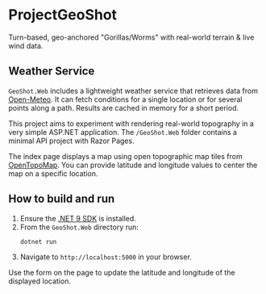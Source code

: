 # ProjectGeoShot
Turn-based, geo-anchored "Gorillas/Worms" with real-world terrain & live wind data.

## Weather Service
`GeoShot.Web` includes a lightweight weather service that retrieves data from
[Open-Meteo](https://open-meteo.com/). It can fetch conditions for a single
location or for several points along a path. Results are cached in memory for a
short period.

This project aims to experiment with rendering real-world topography in a very simple ASP.NET application. The `/GeoShot.Web` folder contains a minimal API project with Razor Pages.

The index page displays a map using open topographic map tiles from [OpenTopoMap](https://opentopomap.org). You can provide latitude and longitude values to center the map on a specific location.

## How to build and run

1. Ensure the [.NET 9 SDK](https://dotnet.microsoft.com/download) is installed.
2. From the `GeoShot.Web` directory run:
   ```bash
   dotnet run
   ```
3. Navigate to `http://localhost:5000` in your browser.

Use the form on the page to update the latitude and longitude of the displayed location.
